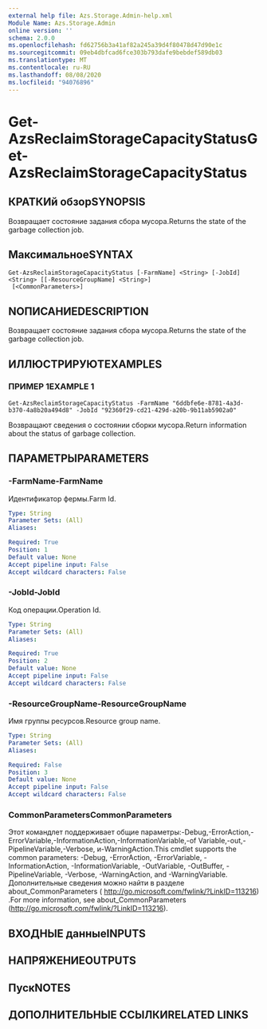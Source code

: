 ```yaml
---
external help file: Azs.Storage.Admin-help.xml
Module Name: Azs.Storage.Admin
online version: ''
schema: 2.0.0
ms.openlocfilehash: fd62756b3a41af82a245a39d4f80478d47d90e1c
ms.sourcegitcommit: 09eb4dbfcad6fce303b793dafe9bebdef589db03
ms.translationtype: MT
ms.contentlocale: ru-RU
ms.lasthandoff: 08/08/2020
ms.locfileid: "94076896"
---
```

# <span data-ttu-id="e6e90-101">Get-AzsReclaimStorageCapacityStatus</span><span class="sxs-lookup"><span data-stu-id="e6e90-101">Get-AzsReclaimStorageCapacityStatus</span></span>

## <span data-ttu-id="e6e90-102">КРАТКИй обзор</span><span class="sxs-lookup"><span data-stu-id="e6e90-102">SYNOPSIS</span></span>
<span data-ttu-id="e6e90-103">Возвращает состояние задания сбора мусора.</span><span class="sxs-lookup"><span data-stu-id="e6e90-103">Returns the state of the garbage collection job.</span></span>

## <span data-ttu-id="e6e90-104">Максимальное</span><span class="sxs-lookup"><span data-stu-id="e6e90-104">SYNTAX</span></span>

```
Get-AzsReclaimStorageCapacityStatus [-FarmName] <String> [-JobId] <String> [[-ResourceGroupName] <String>]
 [<CommonParameters>]
```

## <span data-ttu-id="e6e90-105">NОПИСАНИЕ</span><span class="sxs-lookup"><span data-stu-id="e6e90-105">DESCRIPTION</span></span>
<span data-ttu-id="e6e90-106">Возвращает состояние задания сбора мусора.</span><span class="sxs-lookup"><span data-stu-id="e6e90-106">Returns the state of the garbage collection job.</span></span>

## <span data-ttu-id="e6e90-107">ИЛЛЮСТРИРУЮТ</span><span class="sxs-lookup"><span data-stu-id="e6e90-107">EXAMPLES</span></span>

### <span data-ttu-id="e6e90-108">ПРИМЕР 1</span><span class="sxs-lookup"><span data-stu-id="e6e90-108">EXAMPLE 1</span></span>
```
Get-AzsReclaimStorageCapacityStatus -FarmName "6ddbfe6e-8781-4a3d-b370-4a8b20a494d8" -JobId "92360f29-cd21-429d-a20b-9b11ab5902a0"
```

<span data-ttu-id="e6e90-109">Возвращают сведения о состоянии сборки мусора.</span><span class="sxs-lookup"><span data-stu-id="e6e90-109">Return information about the status of garbage collection.</span></span>

## <span data-ttu-id="e6e90-110">ПАРАМЕТРЫ</span><span class="sxs-lookup"><span data-stu-id="e6e90-110">PARAMETERS</span></span>

### <span data-ttu-id="e6e90-111">-FarmName</span><span class="sxs-lookup"><span data-stu-id="e6e90-111">-FarmName</span></span>
<span data-ttu-id="e6e90-112">Идентификатор фермы.</span><span class="sxs-lookup"><span data-stu-id="e6e90-112">Farm Id.</span></span>

```yaml
Type: String
Parameter Sets: (All)
Aliases:

Required: True
Position: 1
Default value: None
Accept pipeline input: False
Accept wildcard characters: False
```

### <span data-ttu-id="e6e90-113">-JobId</span><span class="sxs-lookup"><span data-stu-id="e6e90-113">-JobId</span></span>
<span data-ttu-id="e6e90-114">Код операции.</span><span class="sxs-lookup"><span data-stu-id="e6e90-114">Operation Id.</span></span>

```yaml
Type: String
Parameter Sets: (All)
Aliases:

Required: True
Position: 2
Default value: None
Accept pipeline input: False
Accept wildcard characters: False
```

### <span data-ttu-id="e6e90-115">-ResourceGroupName</span><span class="sxs-lookup"><span data-stu-id="e6e90-115">-ResourceGroupName</span></span>
<span data-ttu-id="e6e90-116">Имя группы ресурсов.</span><span class="sxs-lookup"><span data-stu-id="e6e90-116">Resource group name.</span></span>

```yaml
Type: String
Parameter Sets: (All)
Aliases:

Required: False
Position: 3
Default value: None
Accept pipeline input: False
Accept wildcard characters: False
```

### <span data-ttu-id="e6e90-117">CommonParameters</span><span class="sxs-lookup"><span data-stu-id="e6e90-117">CommonParameters</span></span>
<span data-ttu-id="e6e90-118">Этот командлет поддерживает общие параметры:-Debug,-ErrorAction,-ErrorVariable,-InformationAction,-InformationVariable,-of Variable,-out,-PipelineVariable,-Verbose, и-WarningAction.</span><span class="sxs-lookup"><span data-stu-id="e6e90-118">This cmdlet supports the common parameters: -Debug, -ErrorAction, -ErrorVariable, -InformationAction, -InformationVariable, -OutVariable, -OutBuffer, -PipelineVariable, -Verbose, -WarningAction, and -WarningVariable.</span></span> <span data-ttu-id="e6e90-119">Дополнительные сведения можно найти в разделе about_CommonParameters ( http://go.microsoft.com/fwlink/?LinkID=113216) .</span><span class="sxs-lookup"><span data-stu-id="e6e90-119">For more information, see about_CommonParameters (http://go.microsoft.com/fwlink/?LinkID=113216).</span></span>

## <span data-ttu-id="e6e90-120">ВХОДНЫЕ данные</span><span class="sxs-lookup"><span data-stu-id="e6e90-120">INPUTS</span></span>

## <span data-ttu-id="e6e90-121">НАПРЯЖЕНИЕ</span><span class="sxs-lookup"><span data-stu-id="e6e90-121">OUTPUTS</span></span>

## <span data-ttu-id="e6e90-122">Пуск</span><span class="sxs-lookup"><span data-stu-id="e6e90-122">NOTES</span></span>

## <span data-ttu-id="e6e90-123">ДОПОЛНИТЕЛЬНЫЕ ССЫЛКИ</span><span class="sxs-lookup"><span data-stu-id="e6e90-123">RELATED LINKS</span></span>
